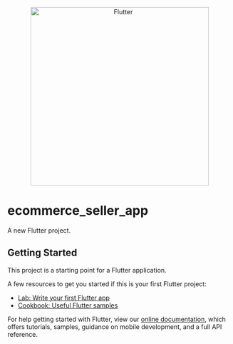 <div style="color:blue">
  <p style="color:blue" align="center"><a href="https://flutter.dev" target="_blank"><img src="https://storage.googleapis.com/cms-storage-bucket/ec64036b4eacc9f3fd73.svg" width="400" alt="Flutter"></a></p>
</div>



# ecommerce_seller_app

A new Flutter project.

## Getting Started

This project is a starting point for a Flutter application.

A few resources to get you started if this is your first Flutter project:

- [Lab: Write your first Flutter app](https://flutter.dev/docs/get-started/codelab)
- [Cookbook: Useful Flutter samples](https://flutter.dev/docs/cookbook)

For help getting started with Flutter, view our
[online documentation](https://flutter.dev/docs), which offers tutorials,
samples, guidance on mobile development, and a full API reference.
